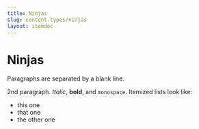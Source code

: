 ```yaml
---
title: Ninjas
slug: content-types/ninjas
layout: itemdoc
---
```


Ninjas
============

Paragraphs are separated by a blank line.

2nd paragraph. *Italic*, **bold**, and `monospace`. Itemized lists
look like:

  * this one
  * that one
  * the other one